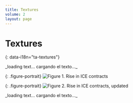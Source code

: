 ```yaml
---
title: Textures
volume: 2
layout: page
---
```



# Textures 
{: data-i18n="ta-textures"}

<!-- To change body text, edit booth:
	assets/markdown/textures_en.md and
	assets/markdown/textures_es.md

  LEAVE the “#IMGTAG#” markers in place. They split the text up to feed into
  the <div>s below.
-->

<div id="textures-full-text-1" class="markdownify" data-i18n="ta-v2-textures-full-text-1">
_loading text… cargando el texto…_
</div>

{: .figure-portrait}
![Figure 1. Rise in ICE contracts]({{site.baseurl}}/assets/imgs/v2/textures-fig1.jpg)

{: .figure-portrait}
![Figure 2. Rise in ICE contracts, updated]({{site.baseurl}}/assets/imgs/v2/textures-fig2.png)

<div id="textures-full-text-2" class="markdownify" data-i18n="ta-v2-textures-full-text-2">
_loading text… cargando el texto…_
</div>




